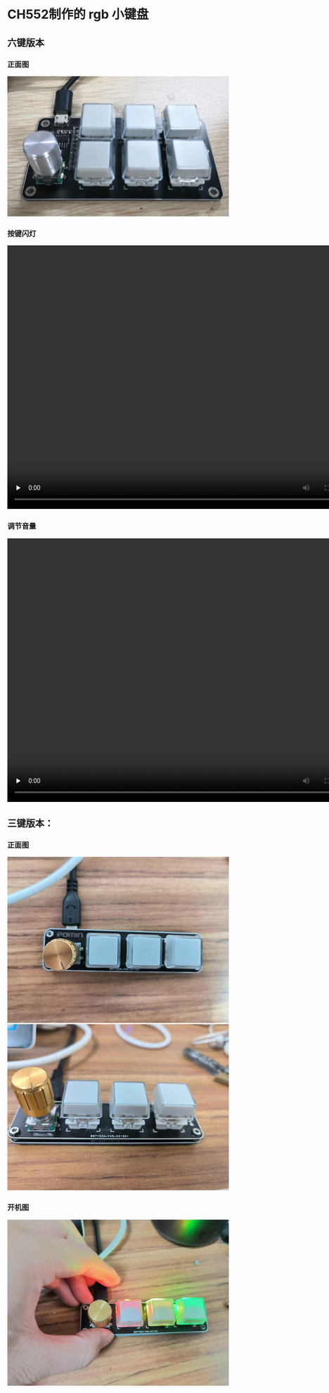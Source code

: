 # **CH552制作的 rgb 小键盘**

## 六键版本

### 正面图
<img src=".\\Picture\\FrontView.png"></img>

### 按键闪灯
<video id="video" controls="" preload="none" height="600" width="800">
    <source id="mp4" src=".\\Picture\\Toggle.mp4" type="video/mp4">
</video>

### 调节音量

<video id="video" controls="" preload="none" height="600" width="800">
    <source id="mp4" src=".\\Picture\\Volume.mp4" type="video/mp4">
</video>

## 三键版本：

### 正面图
<img src=".\\Picture\\3key-view1.jpg"></img>
<img src=".\\Picture\\3key-view2.jpg"></img>

### 开机图

<img src=".\\Picture\\3key-rgb.jpg"></img>